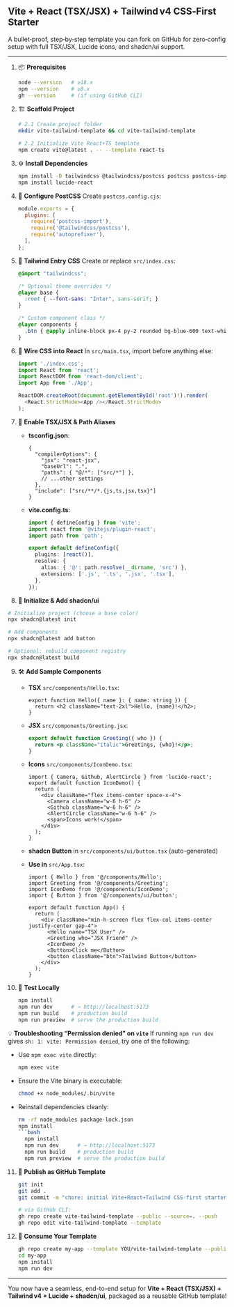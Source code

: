 ## Vite + React (TSX/JSX) + Tailwind v4 CSS‑First Starter

A bullet‑proof, step‑by‑step template you can fork on GitHub for zero‑config setup with full TSX/JSX, Lucide icons, and shadcn/ui support.

---

1. 📦 **Prerequisites**
   ```bash
   node --version   # ≥18.x
   npm --version    # ≥8.x
   gh --version     # (if using GitHub CLI)
   ```

2. 🏗 **Scaffold Project**
   ```bash
   # 2.1 Create project folder
   mkdir vite-tailwind-template && cd vite-tailwind-template

   # 2.2 Initialize Vite React+TS template
   npm create vite@latest . -- --template react-ts
   ```

3. ⚙️ **Install Dependencies**
   ```bash
   npm install -D tailwindcss @tailwindcss/postcss postcss postcss-import autoprefixer
   npm install lucide-react
   
   ```

4. 🎨 **Configure PostCSS**
   Create `postcss.config.cjs`:
   ```js
   module.exports = {
     plugins: [
       require('postcss-import'),
       require('@tailwindcss/postcss'),
       require('autoprefixer'),
     ],
   };
   ```

5. 🎨 **Tailwind Entry CSS**
   Create or replace `src/index.css`:
   ```css
   @import "tailwindcss";

   /* Optional theme overrides */
   @layer base {
     :root { --font-sans: "Inter", sans-serif; }
   }

   /* Custom component class */
   @layer components {
     .btn { @apply inline-block px-4 py-2 rounded bg-blue-600 text-white; }
   }
   ```

6. 🔗 **Wire CSS into React**
   In `src/main.tsx`, import before anything else:
   ```ts
   import './index.css';
   import React from 'react';
   import ReactDOM from 'react-dom/client';
   import App from './App';

   ReactDOM.createRoot(document.getElementById('root')!).render(
     <React.StrictMode><App /></React.StrictMode>
   );
   ```

7. 🧩 **Enable TSX/JSX & Path Aliases**
   - **tsconfig.json**:
     ```jsonc
     {
       "compilerOptions": {
         "jsx": "react-jsx",
         "baseUrl": ".",
         "paths": { "@/*": ["src/*"] },
         // ...other settings
       },
       "include": ["src/**/*.{js,ts,jsx,tsx}"]
     }
     ```

   - **vite.config.ts**:
     ```ts
     import { defineConfig } from 'vite';
     import react from '@vitejs/plugin-react';
     import path from 'path';

     export default defineConfig({
       plugins: [react()],
       resolve: {
         alias: { '@': path.resolve(__dirname, 'src') },
         extensions: ['.js', '.ts', '.jsx', '.tsx'],
       },
     });
     ```

8. 🔧 **Initialize & Add shadcn/ui**
```bash
# Initialize project (choose a base color)
npx shadcn@latest init

# Add components
npx shadcn@latest add button

# Optional: rebuild component registry
npx shadcn@latest build
```

9. 🛠 **Add Sample Components**
   - **TSX** `src/components/Hello.tsx`:
     ```tsx
     export function Hello({ name }: { name: string }) {
       return <h2 className="text-2xl">Hello, {name}!</h2>;
     }
     ```
   - **JSX** `src/components/Greeting.jsx`:
     ```jsx
     export default function Greeting({ who }) {
       return <p className="italic">Greetings, {who}!</p>;
     }
     ```
   - **Icons** `src/components/IconDemo.tsx`:
     ```tsx
     import { Camera, Github, AlertCircle } from 'lucide-react';
     export default function IconDemo() {
       return (
         <div className="flex items-center space-x-4">
           <Camera className="w-6 h-6" />
           <Github className="w-6 h-6" />
           <AlertCircle className="w-6 h-6" />
           <span>Icons work!</span>
         </div>
       );
     }
     ```
   - **shadcn Button** in `src/components/ui/button.tsx` (auto-generated)

   - **Use in** `src/App.tsx`:
     ```tsx
     import { Hello } from '@/components/Hello';
     import Greeting from '@/components/Greeting';
     import IconDemo from '@/components/IconDemo';
     import { Button } from '@/components/ui/button';

     export default function App() {
       return (
         <div className="min-h-screen flex flex-col items-center justify-center gap-4">
           <Hello name="TSX User" />
           <Greeting who="JSX Friend" />
           <IconDemo />
           <Button>Click me</Button>
           <button className="btn">Tailwind Button</button>
         </div>
       );
     }
     ```

10. 🚀 **Test Locally**
    ```bash
    npm install
    npm run dev      # → http://localhost:5173
    npm run build    # production build
    npm run preview  # serve the production build
    ```

💡 **Troubleshooting “Permission denied” on `vite`**
If running `npm run dev` gives `sh: 1: vite: Permission denied`, try one of the following:

- Use `npm exec vite` directly:
  ```bash
  npm exec vite
  ```
- Ensure the Vite binary is executable:
  ```bash
  chmod +x node_modules/.bin/vite
  ```
- Reinstall dependencies cleanly:
  ```bash
  rm -rf node_modules package-lock.json
  npm install
  ```bash
    npm install
    npm run dev      # → http://localhost:5173
    npm run build    # production build
    npm run preview  # serve the production build
    ```

11. 🎁 **Publish as GitHub Template**
    ```bash
    git init
    git add .
    git commit -m "chore: initial Vite+React+Tailwind CSS-first starter"

    # via GitHub CLI:
    gh repo create vite-tailwind-template --public --source=. --push
    gh repo edit vite-tailwind-template --template
    ```

12. 📄 **Consume Your Template**
    ```bash
    gh repo create my-app --template YOU/vite-tailwind-template --public --clone
    cd my-app
    npm install
    npm run dev
    ```

---

You now have a seamless, end-to-end setup for **Vite + React (TSX/JSX) + Tailwind v4 + Lucide + shadcn/ui**, packaged as a reusable GitHub template!

